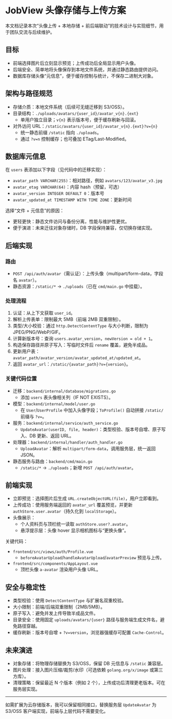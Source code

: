 # JobView 头像存储与上传方案

本文档记录本次“头像上传 + 本地存储 + 前后端联动”的技术设计与实现细节，用于团队交流与后续维护。

## 目标

- 前端选择图片后立刻显示预览；上传成功后全局显示用户头像。
- 后端安全、简单地将头像保存到本地文件系统，并通过静态路由提供访问。
- 数据库存储头像“元信息”，便于缓存控制与统计，不保存二进制大对象。

## 架构与路径规范

- 存储介质：本地文件系统（后续可无缝迁移到 S3/OSS）。
- 目录结构：`./uploads/avatars/{user_id}/avatar_v{n}.{ext}`
  - 单用户独立目录；`v{n}` 表示版本号，便于缓存刷新与回滚。
- 对外访问 URL：`/static/avatars/{user_id}/avatar_v{n}.{ext}?v={n}`
  - 统一静态前缀 `/static` 指向 `./uploads`。
  - 通过 `?v=n` 控制缓存；也可叠加 ETag/Last-Modified。

## 数据库元信息

在 `users` 表添加以下字段（见代码中的迁移实现）：

- `avatar_path VARCHAR(255)`：相对路径，例如 `avatars/123/avatar_v3.jpg`
- `avatar_etag VARCHAR(64)`：内容 hash（预留，可选）
- `avatar_version INTEGER DEFAULT 0`：版本号
- `avatar_updated_at TIMESTAMP WITH TIME ZONE`：更新时间

选择“文件 + 元信息”的原因：

- 更轻更快：静态文件访问与备份分离，性能与维护性更优。
- 便于演进：未来迁往对象存储时，DB 字段保持兼容，仅切换存储实现。

## 后端实现

### 路由

- `POST /api/auth/avatar`（需认证）：上传头像（multipart/form-data，字段名 `avatar`）。
- 静态资源：`/static/*` → `./uploads`（已在 `cmd/main.go` 中挂载）。

### 处理流程

1. 认证：从上下文获取 `user_id`。
2. 解析上传表单：限制最大 5MB（前端 2MB 双重限制）。
3. 类型/大小校验：通过 `http.DetectContentType` 与大小判断，限制为 JPEG/PNG/WebP/GIF。
4. 计算新版本号：查询 `users.avatar_version`，`newVersion = old + 1`。
5. 构造保存路径并原子写入：写临时文件后 `rename` 覆盖，避免半成品。
6. 更新用户表：`avatar_path/avatar_version/avatar_updated_at/updated_at`。
7. 返回 `avatar_url`：`/static/{avatar_path}?v={version}`。

### 关键代码位置

- 迁移：`backend/internal/database/migrations.go`
  - 添加 `users` 表头像相关列（IF NOT EXISTS）。
- 模型：`backend/internal/model/user.go`
  - 在 `User`/`UserProfile` 中加入头像字段；`ToProfile()` 自动拼接 `/static/` 前缀与 `?v=`。
- 服务：`backend/internal/service/auth_service.go`
  - `UpdateAvatar(userID, file, header)`：类型校验、版本号自增、原子写入、DB 更新、返回 URL。
- 处理器：`backend/internal/handler/auth_handler.go`
  - `UploadAvatar`：解析 `multipart/form-data`，调用服务层，统一返回 JSON。
- 静态服务与路由：`backend/cmd/main.go`
  - `/static/*` → `./uploads`；新增 `POST /api/auth/avatar`。

## 前端实现

- 立即预览：选择图片后生成 `URL.createObjectURL(file)`，用户立即看到。
- 上传成功：使用服务端返回的 `avatar_url` 覆盖预览，并更新 `authStore.user.avatar`（持久化到 `localStorage`）。
- 头像展示：
  - 个人资料页与顶栏统一读取 `authStore.user?.avatar`。
  - 悬浮提示层：头像 hover 显示相机图标与“更换头像”。

关键代码：

- `frontend/src/views/auth/Profile.vue`
  - `beforeAvatarUpload`/`handleAvatarUpload`/`avatarPreview` 预览与上传。
- `frontend/src/components/AppLayout.vue`
  - 顶栏头像 `a-avatar` 渲染用户头像 URL。

## 安全与稳定性

- 类型校验：使用 `DetectContentType` 与扩展名双重校验。
- 大小限制：前端/后端双重限制（2MB/5MB）。
- 原子写入：避免并发上传导致半成品文件。
- 目录安全：使用固定 `uploads/avatars/{user}` 路径与服务端生成文件名，避免路径穿越。
- 缓存刷新：版本号自增 + `?v=version`，浏览器强缓存可配置 `Cache-Control`。

## 未来演进

- 对象存储：将物理存储替换为 S3/OSS，保留 DB 元信息与 `/static` 兼容层。
- 图片处理：接入图片压缩/裁剪/水印（可选依赖 `golang.org/x/image` 或第三方库）。
- 清理策略：保留最近 N 个版本（例如 2 个），上传成功后清理更老版本。可在服务层实现。

---

如需扩展为云存储版本，我可以保留相同接口，替换服务层 `UpdateAvatar` 为 S3/OSS 客户端实现，前端与上层代码不需要变化。

